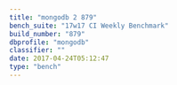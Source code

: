 ```yaml
---
title: "mongodb 2 879"
bench_suite: "17w17 CI Weekly Benchmark"
build_number: "879"
dbprofile: "mongodb"
classifier: ""
date: 2017-04-24T05:12:47
type: "bench"
---
```

